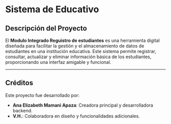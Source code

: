 # Sistema de Educativo

## Descripción del Proyecto
El **Modulo Integrado Reguistro de estudiantes** es una herramienta digital diseñada para facilitar la gestión y el almacenamiento de datos de estudiantes en una institución educativa. Este sistema permite registrar, consultar, actualizar y eliminar información básica de los estudiantes, proporcionando una interfaz amigable y funcional.

---
## Créditos
Este proyecto fue desarrollado por:
- **Ana Elizabeth Mamani Apaza**: Creadora principal y desarrolladora backend.
- **V.H.**: Colaboradora en diseño y funcionalidades adicionales.
